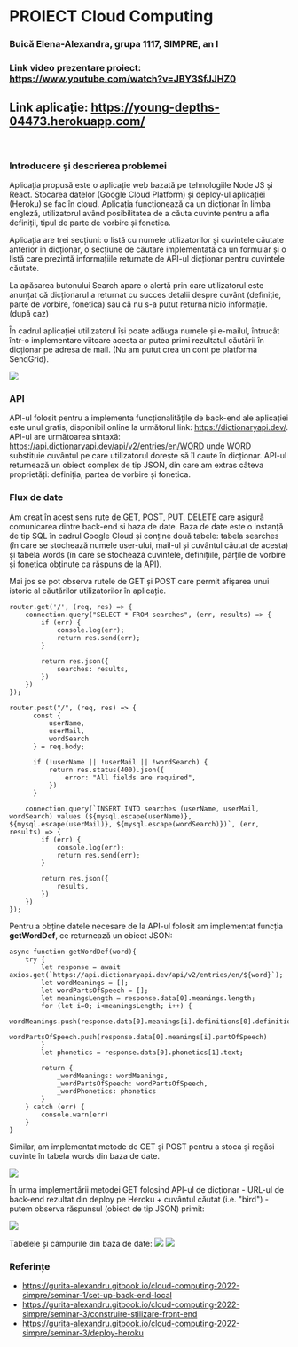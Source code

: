 # PROIECT Cloud Computing


### Buică Elena-Alexandra, grupa 1117, SIMPRE, an I<br />

### Link video prezentare proiect: https://www.youtube.com/watch?v=JBY3SfJJHZ0


## Link aplicație: https://young-depths-04473.herokuapp.com/ 

<br />

### Introducere și descrierea problemei

Aplicația propusă este o aplicație web bazată pe tehnologiile Node JS și React. Stocarea datelor (Google Cloud Platform) și deploy-ul aplicației (Heroku) se fac în cloud. Aplicația funcționează ca un dicționar în limba engleză, utilizatorul având posibilitatea de a căuta cuvinte pentru a afla definiții, tipul de parte de vorbire și fonetica.

Aplicația are trei secțiuni: o listă cu numele utilizatorilor și cuvintele căutate anterior în dicționar, o secțiune de căutare implementată ca un formular și o listă care prezintă informațiile returnate de API-ul dicționar pentru cuvintele căutate.

La apăsarea butonului Search apare o alertă prin care utilizatorul este anunțat că dicționarul a returnat cu succes detalii despre cuvânt (definiție, parte de vorbire, fonetica) sau că nu s-a putut returna nicio informație. (după caz)

În cadrul aplicației utilizatorul își poate adăuga numele și e-mailul, întrucât într-o implementare viitoare acesta ar putea primi rezultatul căutării în dicționar pe adresa de mail. (Nu am putut crea un cont pe platforma SendGrid).

![](https://github.com/alexandrabuica/PROIECT-CC/blob/Frontend_Setup/Capture1.PNG)

### API

API-ul folosit pentru a implementa funcționalitățile de back-end ale aplicației este unul gratis, disponibil online la următorul link: https://dictionaryapi.dev/.
<br />
API-ul are următoarea sintaxă:
https://api.dictionaryapi.dev/api/v2/entries/en/WORD
unde WORD substituie cuvântul pe care utilizatorul dorește să îl caute în dicționar.
API-ul returnează un obiect complex de tip JSON, din care am extras câteva proprietăți: definiția, partea de vorbire și fonetica.
  
  
### Flux de date
  
Am creat în acest sens rute de GET, POST, PUT, DELETE care asigură comunicarea dintre back-end si baza de date.
Baza de date este o instanță de tip SQL în cadrul Google Cloud și conține două tabele: tabela searches (în care se stochează numele user-ului, mail-ul și cuvântul căutat de acesta) și tabela words (în care se stochează cuvintele, definițiile, părțile de vorbire și fonetica obținute ca răspuns de la API).

Mai jos se pot observa rutele de GET și POST care permit afișarea unui istoric al căutărilor utilizatorilor în aplicație.<br>

  
    router.get('/', (req, res) => {
        connection.query("SELECT * FROM searches", (err, results) => {
            if (err) {
                console.log(err);
                return res.send(err);
            }

            return res.json({
                searches: results,
            })
        })
    });

    router.post("/", (req, res) => {
          const {
              userName,
              userMail,
              wordSearch
          } = req.body;

          if (!userName || !userMail || !wordSearch) {
              return res.status(400).json({
                  error: "All fields are required",
              })
          }

        connection.query(`INSERT INTO searches (userName, userMail, wordSearch) values (${mysql.escape(userName)}, ${mysql.escape(userMail)}, ${mysql.escape(wordSearch)})`, (err, results) => {
            if (err) {
                console.log(err);
                return res.send(err);
            }

            return res.json({
                results,
            })
        })
    });
  
Pentru a obține datele necesare de la API-ul folosit am implementat funcția <b>getWordDef</b>, ce returnează un obiect JSON:
  
    async function getWordDef(word){
        try {
            let response = await axios.get(`https://api.dictionaryapi.dev/api/v2/entries/en/${word}`);
            let wordMeanings = [];
            let wordPartsOfSpeech = [];
            let meaningsLength = response.data[0].meanings.length;
            for (let i=0; i<meaningsLength; i++) {
                wordMeanings.push(response.data[0].meanings[i].definitions[0].definition)
                wordPartsOfSpeech.push(response.data[0].meanings[i].partOfSpeech)
            }
            let phonetics = response.data[0].phonetics[1].text;

            return {
                _wordMeanings: wordMeanings,
                _wordPartsOfSpeech: wordPartsOfSpeech,
                _wordPhonetics: phonetics
            }
        } catch (err) {
            console.warn(err)
        }
    }

                                            
Similar, am implementat metode de GET și POST pentru a stoca și regăsi cuvinte în tabela words din baza de date.

![](https://github.com/alexandrabuica/PROIECT-CC/blob/Frontend_Setup/Capture2.PNG)


În urma implementării metodei GET folosind API-ul de dicționar - URL-ul de back-end rezultat din deploy pe Heroku + cuvântul căutat (i.e. "bird") - putem observa răspunsul (obiect de tip JSON) primit:

![](https://github.com/alexandrabuica/PROIECT-CC/blob/Frontend_Setup/Capture5.PNG)

Tabelele și câmpurile din baza de date:
![](https://github.com/alexandrabuica/PROIECT-CC/blob/Frontend_Setup/Capture3.PNG) 
![](https://github.com/alexandrabuica/PROIECT-CC/blob/Frontend_Setup/Capture4.PNG)

### Referințe
- https://gurita-alexandru.gitbook.io/cloud-computing-2022-simpre/seminar-1/set-up-back-end-local
- https://gurita-alexandru.gitbook.io/cloud-computing-2022-simpre/seminar-3/construire-stilizare-front-end
- https://gurita-alexandru.gitbook.io/cloud-computing-2022-simpre/seminar-3/deploy-heroku

